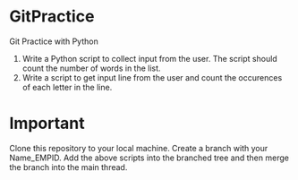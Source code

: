 # GitPractice
Git Practice with Python 

1. Write a Python script to collect input from the user. The script should count the number of words in the list.
2. Write a script to get input line from the user and count the occurences of each letter in the line. 

# Important 
Clone this repository to your local machine. Create a branch with your Name_EMPID. Add the above scripts into the branched tree and then merge the branch into the main thread. 
